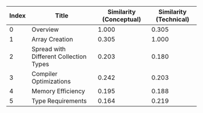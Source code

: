 | Index | Title | Similarity (Conceptual) | Similarity (Technical) |
|-------|-------|-------------------------|------------------------|
| 0 | Overview | 1.000 | 0.305 |
| 1 | Array Creation | 0.305 | 1.000 |
| 2 | Spread with Different Collection Types | 0.203 | 0.180 |
| 3 | Compiler Optimizations | 0.242 | 0.203 |
| 4 | Memory Efficiency | 0.195 | 0.188 |
| 5 | Type Requirements | 0.164 | 0.219 |
